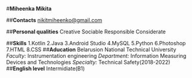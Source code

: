 #**Miheenka Mikita**

##**Contacts**
nikitmiheenko@gmail.com

##**Personal qualities**
Creative
Sociable
Responsible
Considerate

##**Skills** 
1.Kotlin
2.Java
3.Android Studio
4.MySQL
5.Python
6.Photoshop
7.HTML
8.CSS
##**Aducation** 
Belarusion National Technical University
*Faculty:* Instrumentation engineering 
*Department:* Information Measuring Devices and Technologies
*Specialty:* Technical Safety(2018-2022) 
##**English level**
Intermidiate(B1)
